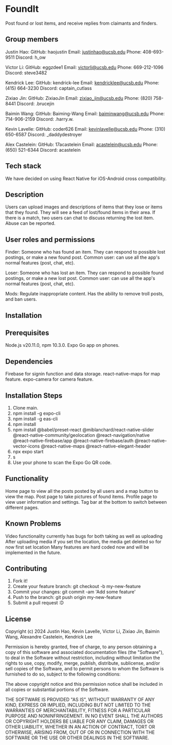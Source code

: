 # FoundIt

Post found or lost items, and receive replies from claimants and finders.

## Group members

Justin Hao: GitHub: haojustin Email: justinhao@ucsb.edu Phone: 408-693-9511 Discord: h_ow

Victor Li: GitHub: eggzdee1 Email: victorli@ucsb.edu Phone: 669-212-1096 Discord: steve3482

Kendrick Lee: GitHub: kendrick-lee Email: kendricklee@ucsb.edu Phone: (415) 664-3230 Discord: captain_cutlass

Zixiao Jin: GitHub: ZixiaoJin Email: zixiao_jin@ucsb.edu Phone: (820) 758-8441 Discord: .brucejin

Baimin Wang: GitHub: Baiming-Wang Email: baiminwang@ucsb.edu Phone: 714-906-2159 Discord: .harry.w.

Kevin Lavelle: GitHub: coder626 Email: kevinlavelle@ucsb.edu Phone: (310) 650-6587 Discord: _daddydestroyer

Alex Castelein: GitHub: 17acastelein Email: acastelein@ucsb.edu Phone: (650) 521-6344 Discord: acastelein

## Tech stack

We have decided on using React Native for iOS-Android cross compatibility.

## Description

Users can upload images and descriptions of items that they lose or items that they found. They will see a feed of lost/found items in their area. If there is a match, two users can chat to discuss returning the lost item. Abuse can be reported.

## User roles and permissions

Finder: Someone who has found an item. They can respond to possible lost postings, or make a new found post. Common user: can use all the app's normal features (post, chat, etc).

Loser: Someone who has lost an item. They can respond to possible found postings, or make a new lost post. Common user: can use all the app's normal features (post, chat, etc).

Mods: Regulate inappropriate content. Has the ability to remove troll posts, and ban users.

## Installation

## Prerequisites

Node.js v20.11.0, npm 10.3.0.
Expo Go app on phones.

## Dependencies

Firebase for signin function and data storage.
react-native-maps for map feature.
expo-camera for camera feature.

## Installation Steps

1. Clone main.
2. npm install -g expo-cli
3. npm install -g eas-cli
4. npm install
5. npm install @babel/preset-react @miblanchard/react-native-slider @react-native-community/geolocation @react-navigation/native @react-native-firebase/app @react-native-firebase/auth @react-native-vector-icons @react-native-maps @react-native-elegant-header
6. npx expo start
7. s
8. Use your phone to scan the Expo Go QR code.

## Functionality

Home page to view all the posts posted by all users and a map button to view the map.
Post page to take pictures of found items.
Profile page to view user information and settings.
Tag bar at the bottom to switch between different pages.

## Known Problems

Video functionality currently has bugs for both taking as well as uploading
After uploading media if you set the location, the media get deleted so for now first set location
Many features are hard coded now and will be implemented in the future.

## Contributing

1. Fork it!
2. Create your feature branch: git checkout -b my-new-feature
3. Commit your changes: git commit -am 'Add some feature'
4. Push to the branch: git push origin my-new-feature
5. Submit a pull request :D

## License
Copyright (c) 2024 Justin Hao, Kevin Lavelle, Victor Li, Zixiao Jin, Baimin Wang, Alexandre Castelein, Kendrick Lee

Permission is hereby granted, free of charge, to any person obtaining a copy
of this software and associated documentation files (the "Software"), to deal
in the Software without restriction, including without limitation the rights
to use, copy, modify, merge, publish, distribute, sublicense, and/or sell
copies of the Software, and to permit persons to whom the Software is
furnished to do so, subject to the following conditions:

The above copyright notice and this permission notice shall be included in all
copies or substantial portions of the Software.

THE SOFTWARE IS PROVIDED "AS IS", WITHOUT WARRANTY OF ANY KIND, EXPRESS OR
IMPLIED, INCLUDING BUT NOT LIMITED TO THE WARRANTIES OF MERCHANTABILITY,
FITNESS FOR A PARTICULAR PURPOSE AND NONINFRINGEMENT. IN NO EVENT SHALL THE
AUTHORS OR COPYRIGHT HOLDERS BE LIABLE FOR ANY CLAIM, DAMAGES OR OTHER
LIABILITY, WHETHER IN AN ACTION OF CONTRACT, TORT OR OTHERWISE, ARISING FROM,
OUT OF OR IN CONNECTION WITH THE SOFTWARE OR THE USE OR OTHER DEALINGS IN THE
SOFTWARE.
